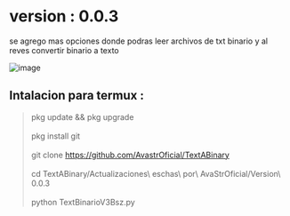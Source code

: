 # version : 0.0.3
se agrego mas opciones donde podras leer archivos de txt binario y al reves convertir binario a texto 

![image](https://github.com/AvastrOficial/TextABinary/assets/91764815/d2ca22c1-2850-4692-bd95-c05dc6d533eb)

## Intalacion para termux : 
> pkg update && pkg upgrade
<br></br>
> pkg install git
<br></br>
> git clone https://github.com/AvastrOficial/TextABinary
<br></br>
> cd TextABinary/Actualizaciones\ eschas\ por\ AvaStrOficial/Version\ 0.0.3
<br></br>
> python TextBinarioV3Bsz.py

